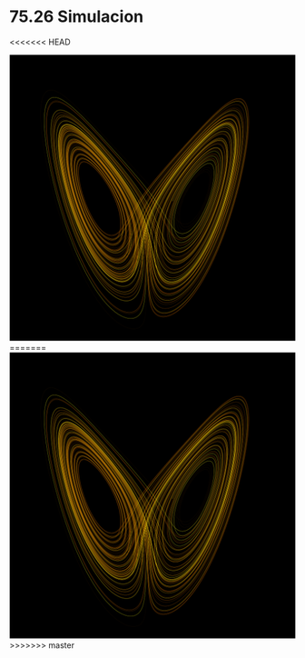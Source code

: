 # 75.26 Simulacion

<<<<<<< HEAD
<center>
    <img src="portada_atractor_de_lorenz.png" width="800px" />
</center>
=======
<img src="portada_atractor_de_lorenz.png" width="800px" />
>>>>>>> master
